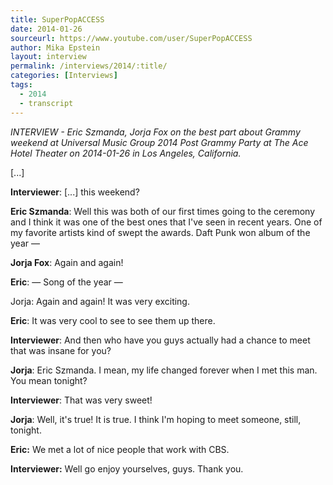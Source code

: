 ```yaml
---
title: SuperPopACCESS
date: 2014-01-26
sourceurl: https://www.youtube.com/user/SuperPopACCESS
author: Mika Epstein
layout: interview
permalink: /interviews/2014/:title/
categories: [Interviews]
tags:
  - 2014
  - transcript
---
```


*INTERVIEW - Eric Szmanda, Jorja Fox on the best part about Grammy weekend at Universal Music Group 2014 Post Grammy Party at The Ace Hotel Theater on 2014-01-26 in Los Angeles, California.*

[...]

**Interviewer**: [...] this weekend?

**Eric Szmanda**: Well this was both of our first times going to the ceremony and I think it was one of the best ones that I've seen in recent years. One of my favorite artists kind of swept the awards. Daft Punk won album of the year &#8212;

**Jorja Fox**: Again and again! 

**Eric**: &#8212; Song of the year &#8212;

Jorja: Again and again! It was very exciting.

**Eric**: It was very cool to see to see them up there.

**Interviewer**: And then who have you guys actually had a chance to meet that was insane for you?

**Jorja**: Eric Szmanda. I mean, my life changed forever when I met this man. You mean tonight?

**Interviewer**: That was very sweet!

**Jorja**: Well, it's true! It is true. I think I'm hoping to meet someone, still, tonight.

**Eric:** We met a lot of nice people that work with CBS. 

**Interviewer:** Well go enjoy yourselves, guys. Thank you.

